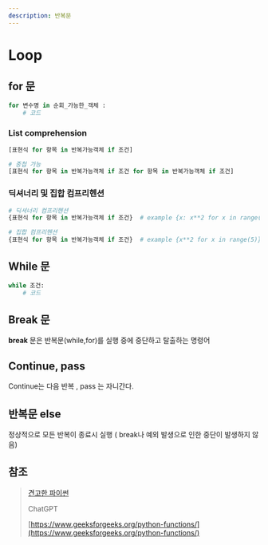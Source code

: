 ```yaml
---
description: 반복문
---
```


# Loop

## for 문

```python
for 변수명 in 순회_가능한_객체 :
    # 코드
```

### List comprehension

```python
[표현식 for 항목 in 반복가능객체 if 조건] 

# 중첩 가능
[표현식 for 항목 in 반복가능객체 if 조건 for 항목 in 반복가능객체 if 조건] 
```

### 딕셔너리 및 집합 컴프리헨션

```python
# 딕셔너리 컴프리헨션
{표현식 for 항목 in 반복가능객체 if 조건}  # example {x: x**2 for x in range(5)}

# 집합 컴프리헨션
{표현식 for 항목 in 반복가능객체 if 조건}  # example {x**2 for x in range(5)}
```

## While 문

```python
while 조건:
    # 코드
```

## Break 문

**break** 문은 반복문(while,for)를 실행 중에 중단하고 탈출하는 명령어

## Continue, pass

Continue는 다음 반복 , pass 는 자니간다.

## 반복문 else

정상적으로 모든 반복이 종료시 실행 ( break나 예외 발생으로 인한 중단이 발생하지 않음)

## 참조

> [견고한 파이썬](https://www.books.weniv.co.kr/python)
>
> ChatGPT
>
> [https://www.geeksforgeeks.org/python-functions/](https://www.geeksforgeeks.org/python-functions/)
